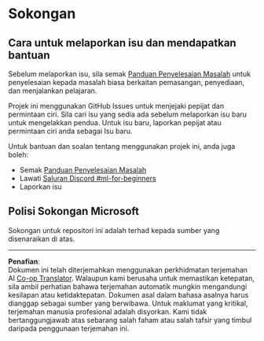 <!--
CO_OP_TRANSLATOR_METADATA:
{
  "original_hash": "09623d7343ff1c26ff4f198c1b2d3176",
  "translation_date": "2025-10-03T12:16:50+00:00",
  "source_file": "SUPPORT.md",
  "language_code": "ms"
}
-->
# Sokongan
## Cara untuk melaporkan isu dan mendapatkan bantuan  

Sebelum melaporkan isu, sila semak [Panduan Penyelesaian Masalah](TROUBLESHOOTING.md) untuk penyelesaian kepada masalah biasa berkaitan pemasangan, penyediaan, dan menjalankan pelajaran.

Projek ini menggunakan GitHub Issues untuk menjejaki pepijat dan permintaan ciri. Sila cari isu yang sedia ada sebelum melaporkan isu baru untuk mengelakkan pendua. Untuk isu baru, laporkan pepijat atau permintaan ciri anda sebagai Isu baru.

Untuk bantuan dan soalan tentang menggunakan projek ini, anda juga boleh:
- Semak [Panduan Penyelesaian Masalah](TROUBLESHOOTING.md)
- Lawati [Saluran Discord #ml-for-beginners](https://aka.ms/foundry/discord)
- Laporkan isu

## Polisi Sokongan Microsoft  

Sokongan untuk repositori ini adalah terhad kepada sumber yang disenaraikan di atas.

---

**Penafian**:  
Dokumen ini telah diterjemahkan menggunakan perkhidmatan terjemahan AI [Co-op Translator](https://github.com/Azure/co-op-translator). Walaupun kami berusaha untuk memastikan ketepatan, sila ambil perhatian bahawa terjemahan automatik mungkin mengandungi kesilapan atau ketidaktepatan. Dokumen asal dalam bahasa asalnya harus dianggap sebagai sumber yang berwibawa. Untuk maklumat yang kritikal, terjemahan manusia profesional adalah disyorkan. Kami tidak bertanggungjawab atas sebarang salah faham atau salah tafsir yang timbul daripada penggunaan terjemahan ini.